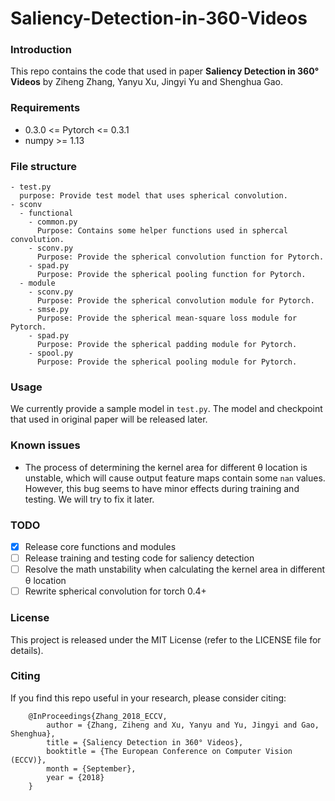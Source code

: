# Saliency-Detection-in-360-Videos

### Introduction
This repo contains the code that used in paper **Saliency Detection in 360° Videos** by Ziheng Zhang, Yanyu Xu, Jingyi Yu and Shenghua Gao.

### Requirements
  - 0.3.0 <= Pytorch <= 0.3.1 
  - numpy >= 1.13
  
### File structure
```
- test.py
  purpose: Provide test model that uses spherical convolution.
- sconv
  - functional
    - common.py
      Purpose: Contains some helper functions used in sphercal convolution.
    - sconv.py
      Purpose: Provide the spherical convolution function for Pytorch.
    - spad.py
      Purpose: Provide the spherical pooling function for Pytorch.
  - module
    - sconv.py
      Purpose: Provide the spherical convolution module for Pytorch.
    - smse.py
      Purpose: Provide the spherical mean-square loss module for Pytorch.
    - spad.py
      Purpose: Provide the spherical padding module for Pytorch.
    - spool.py
      Purpose: Provide the spherical pooling module for Pytorch.
```

### Usage
  We currently provide a sample model in `test.py`. The model and checkpoint that used in original paper will be released later.
  
### Known issues
  - The process of determining the kernel area for different θ location is unstable, which will cause output feature maps contain some `nan` values. However, this bug seems to have minor effects during training and testing. We will try to fix it later.
  
### TODO
  - [x] Release core functions and modules
  - [ ] Release training and testing code for saliency detection
  - [ ] Resolve the math unstability when calculating the kernel area in different θ location
  - [ ] Rewrite spherical convolution for torch 0.4+

### License

This project is released under the MIT License (refer to the LICENSE file for details).

### Citing

If you find this repo useful in your research, please consider citing:
```
    @InProceedings{Zhang_2018_ECCV,
        author = {Zhang, Ziheng and Xu, Yanyu and Yu, Jingyi and Gao, Shenghua},
        title = {Saliency Detection in 360° Videos},
        booktitle = {The European Conference on Computer Vision (ECCV)},
        month = {September},
        year = {2018}
    }
```
